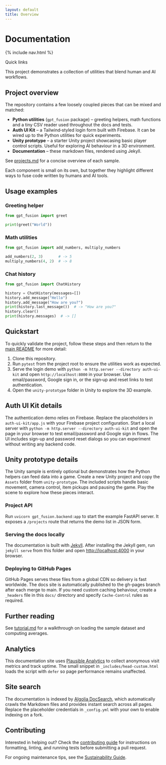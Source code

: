```yaml
---
layout: default
title: Overview
---
```

<!-- Plan: document site search with Algolia DocSearch. -->

# Documentation

{% include nav.html %}

<div id="toc">
  <p class="toc-title">Quick links</p>
</div>

This project demonstrates a collection of utilities that blend human and AI workflows.

## Project overview

The repository contains a few loosely coupled pieces that can be mixed and
matched:

- **Python utilities** (`gpt_fusion` package) – greeting helpers, math functions
  and a tiny CSV reader used throughout the docs and tests.
- **Auth UI Kit** – a Tailwind‑styled login form built with Firebase. It can be
  wired up to the Python utilities for quick experiments.
- **Unity prototype** – a starter Unity project showcasing basic player control
  scripts. Useful for exploring AI behaviour in a 3D environment.
- **Documentation** – these markdown files, rendered using Jekyll.

See [projects.md](projects.md) for a concise overview of each sample.

Each component is small on its own, but together they highlight different ways
to fuse code written by humans and AI tools.

## Usage examples

### Greeting helper

```python
from gpt_fusion import greet

print(greet("World"))
```

### Math utilities

```python
from gpt_fusion import add_numbers, multiply_numbers

add_numbers(2, 3)       # -> 5
multiply_numbers(4, 2)  # -> 8
```

### Chat history

```python
from gpt_fusion import ChatHistory

history = ChatHistory(messages=[])
history.add_message("Hello")
history.add_message("How are you?")
print(history.last_message())  # -> "How are you?"
history.clear()
print(history.messages)  # -> []
```

## Quickstart

To quickly validate the project, follow these steps and then return to the [main README](https://github.com/costasford/gpt-fusion#readme) for more detail:

1. Clone this repository.
2. Run `pytest` from the project root to ensure the utilities work as expected.
3. Serve the login demo with `python -m http.server --directory auth-ui-kit` and
   open `http://localhost:8000` in your browser. Use email/password, Google sign
   in, or the sign‑up and reset links to test authentication.
4. Open the `unity-prototype` folder in Unity to explore the 3D example.

## Auth UI Kit details

The authentication demo relies on Firebase. Replace the placeholders in
`auth-ui-kit/app.js` with your Firebase project configuration. Start a local
server with `python -m http.server --directory auth-ui-kit` and open the page in
your browser to test email/password and Google sign in flows. The UI includes
sign-up and password reset dialogs so you can experiment without writing any
backend code.

## Unity prototype details

The Unity sample is entirely optional but demonstrates how the Python helpers can
feed data into a game. Create a new Unity project and copy the `Assets` folder
from `unity-prototype`. The included scripts handle basic movement, camera
control, item pickups and pausing the game. Play the scene to explore how these
pieces interact.

### Project API

Run `uvicorn gpt_fusion.backend:app` to start the example FastAPI server. It exposes a `/projects` route that returns the demo list in JSON form.

### Serving the docs locally

The documentation is built with [Jekyll](https://jekyllrb.com/). After
installing the Jekyll gem, run `jekyll serve` from this folder and open
<http://localhost:4000> in your browser.

### Deploying to GitHub Pages

GitHub Pages serves these files from a global CDN so delivery is fast worldwide.
The docs site is automatically published to the gh-pages branch after each merge to main.
If you need custom caching behaviour, create a `_headers` file in this
`docs/` directory and specify `Cache-Control` rules as required.

## Further reading

See [tutorial.md](tutorial.md) for a walkthrough on loading the sample dataset
and computing averages.

## Analytics

This documentation site uses [Plausible Analytics](https://plausible.io/) to collect
anonymous visit metrics and track uptime. The small snippet in
`_includes/head-custom.html` loads the script with `defer` so page performance
remains unaffected.

## Site search

The documentation is indexed by [Algolia DocSearch](https://docsearch.algolia.com/),
which automatically crawls the Markdown files and provides instant search across
all pages. Replace the placeholder credentials in `_config.yml` with your own
to enable indexing on a fork.

## Contributing

Interested in helping out? Check the [contributing guide](contributing.md) for
instructions on formatting, linting, and running tests before submitting a
pull request.

For ongoing maintenance tips, see the [Sustainability Guide](sustainability.md).

<script src="assets/js/bundle.js"></script>
